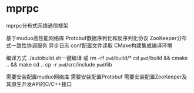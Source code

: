 # mprpc
mprpc分布式网络通信框架

基于muduo高性能网络库
Protobuf数据序列化和反序列化协议
ZooKeeper分布式一致性协调服务
异步日志
conf配置文件读取
CMake构建集成编译环境

编译方式
./autobuild.sh一键编译
或
rm -rf `pwd`/build/*
cd `pwd`/build &&
	cmake .. &&
	make
cd ..
cp -r `pwd`/src/include `pwd`/lib

需要安装配置muduo网络库
需要安装配置Protobuf
需要安装配置ZooKeeper及其原生开发API的C/C++接口